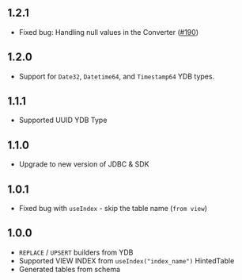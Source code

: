 ## 1.2.1 ##

- Fixed bug: Handling null values in the Converter ([#190](https://github.com/ydb-platform/ydb-java-dialects/pull/190))

## 1.2.0

- Support for `Date32`, `Datetime64`, and `Timestamp64` YDB types.

## 1.1.1 ##

- Supported UUID YDB Type

## 1.1.0 ##
- Upgrade to new version of JDBC & SDK

## 1.0.1 ##
- Fixed bug with `useIndex` - skip the table name (`from view`)

## 1.0.0 ##

- `REPLACE` / `UPSERT` builders from YDB
- Supported VIEW INDEX from `useIndex("index_name")` HintedTable
- Generated tables from schema

